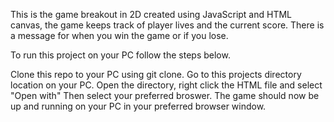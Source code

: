 This is the game breakout in 2D created using JavaScript and HTML canvas, the game keeps track of player lives and the current score. There is a message for when you win the game or if you lose.

To run this project on your PC follow the steps below.

Clone this repo to your PC using git clone.
Go to this projects directory location on your PC.
Open the directory, right click the HTML file and select "Open with"
Then select your preferred broswer.
The game should now be up and running on your PC in your preferred browser window.
